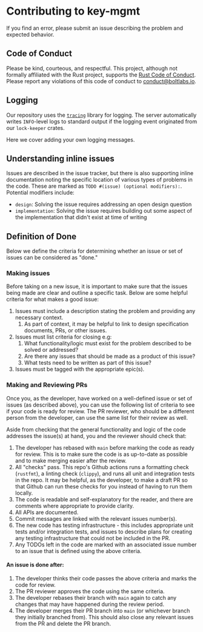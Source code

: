 # Contributing to key-mgmt

If you find an error, please submit an issue describing the problem and expected behavior.

## Code of Conduct

Please be kind, courteous, and respectful. This project, although not formally affiliated with the Rust project, supports the [Rust Code of Conduct](https://www.rust-lang.org/policies/code-of-conduct).
Please report any violations of this code of conduct to
[conduct@boltlabs.io](mailto:conduct@boltlabs.io).

## Logging
Our repository uses the [`tracing`](https://crates.io/crates/tracing) library for logging. The server automatically writes `INFO`-level logs
to standard output if the logging event originated from our `lock-keeper` crates.

Here we cover adding your own logging messages.

## Understanding inline issues
Issues are described in the issue tracker, but there is also supporting inline documentation noting the specific location of various types of problems in the code. These are marked as `TODO #(issue) (optional modifiers):`. Potential modifiers include:
- `design`: Solving the issue requires addressing an open design question
- `implementation`: Solving the issue requires building out some aspect of the implementation that didn't exist at time of writing


## Definition of Done
Below we define the criteria for determining whether an issue or set of issues can be considered as "done."

### Making issues
Before taking on a new issue, it is important to make sure that the issues being made are clear and outline a specific task.  Below are some helpful criteria for what makes a good issue:

1. Issues must include a description stating the problem and providing any necessary context.
    1. As part of context, it may be helpful to link to design specification documents, PRs, or other issues.
2. Issues must list criteria for closing e.g:
    1. What functionality/logic must exist for the problem described to be solved or addressed?
    2. Are there any issues that should be made as a product of this issue?
    3. What tests need to be written as part of this issue?
3. Issues must be tagged with the appropriate epic(s).

### Making and Reviewing PRs
Once you, as the developer, have worked on a well-defined issue or set of issues (as described above), you can use the following list of criteria to see if your code is ready for review. The PR reviewer, who should be a different person from the developer, can use the same list for their review as well.

Aside from checking that the general functionality and logic of the code addresses the issue(s) at hand, you and the reviewer should check that:
1. The developer has rebased with `main` before marking the code as ready for review. This is to make sure the code is as up-to-date as possible and to make merging easier after the review.
2. All "checks" pass. This repo's Github actions runs a formatting check (`rustfmt`), a linting check (`clippy`), and runs all unit and integration tests in the repo. It may be helpful, as the developer, to make a draft PR so that Github can run these checks for you instead of having to run them locally.
3. The code is readable and self-explanatory for the reader, and there are comments where appropriate to provide clarity.
4. All APIs are documented.
5. Commit messages are linked with the relevant issues number(s).
6. The new code has testing infrastructure - this includes appropriate unit tests and/or integration tests, and issues to describe plans for creating any testing infrastructure that could not be included in the PR.
7. Any TODOs left in the code are marked with an associated issue number to an issue that is defined using the above criteria.


#### An issue is done after:
1. The developer thinks their code passes the above criteria and marks the code for review.
2. The PR reviewer approves the code using the same criteria.
3. The developer rebases their branch with `main` again to catch any changes that may have happened during the review period.
4. The developer merges their PR branch into `main` (or whichever branch they initially branched from). This should also close any relevant issues from the PR and delete the PR branch.

